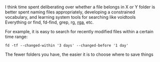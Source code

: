 I think time spent deliberating over whether a file belongs in X or Y folder is better spent naming files appropriately, developing a constrained vocabulary, and learning system tools for searching like voidtools Everything or find, fd-find, grep, rg, [rga](https://github.com/phiresky/ripgrep-all), etc.

For example, it is easy to search for recently modified files within a certain time range:

    fd -tf --changed-within '3 days' --changed-before '1 day'

The fewer folders you have, the easier it is to choose where to save things
